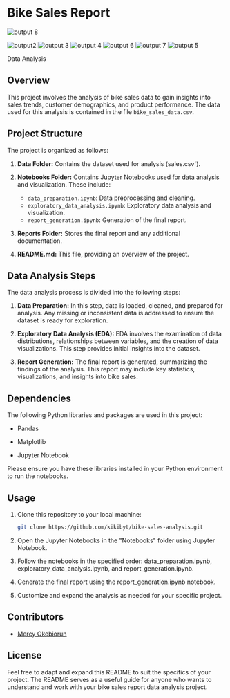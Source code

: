 
# Bike Sales Report
![output 8](https://github.com/kikibyt/Bike_sales-_report/assets/127496130/7a2cd947-2b12-4058-988c-35ded29fb51d)

![output2](https://github.com/kikibyt/Bike_sales-_report/assets/127496130/67b5adc4-a913-49b4-813c-80d0511fd951)
![output 3](https://github.com/kikibyt/Bike_sales-_report/assets/127496130/790afdbe-2553-4768-ba67-956d7c02ad29)
![output 4](https://github.com/kikibyt/Bike_sales-_report/assets/127496130/7d524f0b-39b3-4cae-894c-b95085dc3587)
![output 6](https://github.com/kikibyt/Bike_sales-_report/assets/127496130/a180b388-b720-47bb-974b-006de7556da5)
![output 7](https://github.com/kikibyt/Bike_sales-_report/assets/127496130/8016cd99-2c37-4c04-a010-5647c1dca516)
![output 5](https://github.com/kikibyt/Bike_sales-_report/assets/127496130/3596e77e-b898-48b3-b43f-fa6a5dc1dd55)

 Data Analysis

## Overview

This project involves the analysis of bike sales data to gain insights into sales trends, customer demographics, and product performance. The data used for this analysis is contained in the file `bike_sales_data.csv`.

## Project Structure

The project is organized as follows:

1. **Data Folder:** Contains the dataset used for analysis (sales.csv`).

4. **Notebooks Folder:** Contains Jupyter Notebooks used for data analysis and visualization. These include:

   - `data_preparation.ipynb`: Data preprocessing and cleaning.
   - `exploratory_data_analysis.ipynb`: Exploratory data analysis and visualization.
   - `report_generation.ipynb`: Generation of the final report.

5. **Reports Folder:** Stores the final report and any additional documentation.

6. **README.md:** This file, providing an overview of the project.

## Data Analysis Steps

The data analysis process is divided into the following steps:

1. **Data Preparation:** In this step, data is loaded, cleaned, and prepared for analysis. Any missing or inconsistent data is addressed to ensure the dataset is ready for exploration.

2. **Exploratory Data Analysis (EDA):** EDA involves the examination of data distributions, relationships between variables, and the creation of data visualizations. This step provides initial insights into the dataset.

3. **Report Generation:** The final report is generated, summarizing the findings of the analysis. This report may include key statistics, visualizations, and insights into bike sales.

## Dependencies

The following Python libraries and packages are used in this project:

- Pandas
- Matplotlib

- Jupyter Notebook

Please ensure you have these libraries installed in your Python environment to run the notebooks.

## Usage

1. Clone this repository to your local machine:

   ```bash
   git clone https://github.com/kikibyt/bike-sales-analysis.git
   ```

2. Open the Jupyter Notebooks in the "Notebooks" folder using Jupyter Notebook.

3. Follow the notebooks in the specified order: data_preparation.ipynb, exploratory_data_analysis.ipynb, and report_generation.ipynb.

4. Generate the final report using the report_generation.ipynb notebook.

5. Customize and expand the analysis as needed for your specific project.

## Contributors

- [Mercy Okebiorun](https://github.com/kikibyt)

## License





Feel free to adapt and expand this README to suit the specifics of your project. The README serves as a useful guide for anyone who wants to understand and work with your bike sales report data analysis project.
